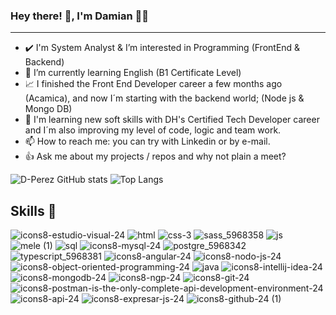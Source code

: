 ### Hey there! 👋, I'm Damian :technologist:
--------------------- 
- :heavy_check_mark: I'm System Analyst & I’m interested in Programming (FrontEnd & Backend) 
- :pushpin: I’m currently learning English (B1 Certificate Level)
- :chart_with_upwards_trend: I finished the Front End Developer career a few months ago (Acamica), and now I´m starting with the backend world; (Node js & Mongo DB)
- :muscle: I'm learning new soft skills with DH's Certified Tech Developer career and I´m also improving my level of code, logic and team work.
- 📫 How to reach me: you can try with Linkedin or by e-mail. 
- :+1: Ask me about my projects / repos and why not plain a meet?



![D-Perez GitHub stats](https://github-readme-stats.vercel.app/api?username=D-Perez85&hide=stars&count_private=true&show_icons=true&theme=dark&border_radius=20px)
![Top Langs](https://github-readme-stats.vercel.app/api/top-langs/?username=D-Perez85&layout=compact&theme=dark&border_radius=20px)




Skills :briefcase:
--------------------- 

![icons8-estudio-visual-24](https://github.com/D-Perez85/D-Perez85/assets/77124855/820fa0e6-e76f-49cb-9588-6886db527dba)
![html](https://github.com/D-Perez85/D-Perez85/assets/77124855/32fe02b2-6096-429c-9eae-e4ec3ddd4ac6)
![css-3](https://github.com/D-Perez85/D-Perez85/assets/77124855/c4acb7af-4abf-49f4-a88a-827dab53f09f)
![sass_5968358](https://github.com/D-Perez85/D-Perez85/assets/77124855/6912bb06-a21a-47a7-b5a4-45d76117f083)
![js](https://github.com/D-Perez85/D-Perez85/assets/77124855/c80dd32a-b38e-4d35-b38c-e4ea7f1b8ecf)
![mele (1)](https://github.com/D-Perez85/D-Perez85/assets/77124855/bea8de1e-9287-452e-911e-97543c9c5810)
![sql](https://github.com/D-Perez85/D-Perez85/assets/77124855/c6a2f62f-150b-43ec-ac44-483db09558d4)
![icons8-mysql-24](https://github.com/D-Perez85/D-Perez85/assets/77124855/2636bf3f-c166-4473-972f-671c456524aa)
![postgre_5968342](https://github.com/D-Perez85/D-Perez85/assets/77124855/0b8dd3ab-8d12-4acf-b78a-05c3e6b04b6f)
![typescript_5968381](https://github.com/D-Perez85/D-Perez85/assets/77124855/3850c9b1-abe3-4257-bd6e-2a24829aea7f)
![icons8-angular-24](https://github.com/D-Perez85/D-Perez85/assets/77124855/6369998f-15ff-4c87-b547-c8df72ba6cf1)
![icons8-nodo-js-24](https://github.com/D-Perez85/D-Perez85/assets/77124855/bf1af813-4551-46f6-930a-f4aa4ec0674e)
![icons8-object-oriented-programming-24](https://github.com/D-Perez85/D-Perez85/assets/77124855/b8ba97ba-eae2-495b-a7dd-0e205fae2508)
![java](https://github.com/D-Perez85/D-Perez85/assets/77124855/7fc3b189-242d-4aa9-8608-bfb461ffbbe0)
![icons8-intellij-idea-24](https://github.com/D-Perez85/D-Perez85/assets/77124855/69aec5a3-3064-4bfb-a011-9dcfaffde2b2)
![icons8-mongodb-24](https://github.com/D-Perez85/D-Perez85/assets/77124855/9ad09d7f-d188-43c0-8958-9be000016499)
![icons8-ngp-24](https://github.com/D-Perez85/D-Perez85/assets/77124855/8a891019-2d06-4b8d-8b59-06abaec24310)
![icons8-git-24](https://github.com/D-Perez85/D-Perez85/assets/77124855/86b3abe7-f19e-4f0b-8d96-c8287a7a2a1a)
![icons8-postman-is-the-only-complete-api-development-environment-24](https://github.com/D-Perez85/D-Perez85/assets/77124855/3c804524-80b7-44de-9b8a-bc776e26f339)
![icons8-api-24](https://github.com/D-Perez85/D-Perez85/assets/77124855/f9c4469c-345e-4004-939d-93bfcc9b809c)
![icons8-expresar-js-24](https://github.com/D-Perez85/D-Perez85/assets/77124855/967b07c1-9bc8-411e-b155-f85bea70b7c5)
![icons8-github-24 (1)](https://github.com/D-Perez85/D-Perez85/assets/77124855/0e35335e-3243-47e9-914f-553b65406fdd)





